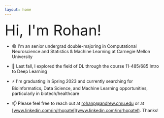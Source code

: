 ```yaml
---
layout: home
---
```

<font size= '35'>
Hi, I'm Rohan!
</font>



- 😄 I'm an senior undergrad double-majoring in Computational Neuroscience and Statistics & Machine Learning at Carnegie Mellon University

- 🤔 Last fall, I explored the field of DL through the course 11-485/685 Intro to Deep Learning

- ⚡ I'm graduating in Spring 2023 and currently searching for Bioinformatics, Data Science, and Machine Learning opportunities, particularly in biotech/healthcare

- 📫 Please feel free to reach out at [rohanp@andrew.cmu.edu](rohanp@andrew.cmu.edu) or at [www.linkedin.com/in/rhopatel](www.linkedin.com/in/rhopatel). Thanks!



